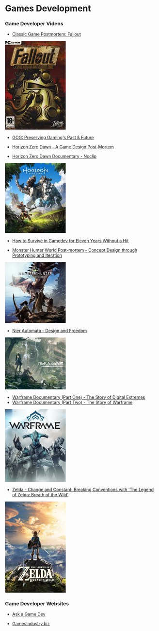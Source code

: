 

# Games Development


### Game Developer Videos

- [Classic Game Postmortem: Fallout](https://www.youtube.com/watch?v=T2OxO-4YLRk)

<img src="Fallout1.jpeg" width="200">

- [GOG: Preserving Gaming's Past & Future](https://www.youtube.com/watch?v=ffngZOB1U2A)

- [Horizon Zero Dawn - A Game Design Post-Mortem](http://www.gdcvault.com/play/1024963/-Horizon-Zero-Dawn-A)
- [Horizon Zero Dawn Documentary - Noclip](https://www.youtube.com/watch?v=h9tLcD1r-6w)

<img src="Horizon_Zero_Dawn.jpg" width="200">

- [How to Survive in Gamedev for Eleven Years Without a Hit](https://www.youtube.com/watch?v=JmwbYl6f11c)

- [Monster Hunter World Post-mortem - Concept Design through Prototyping and Iteration](http://www.gdcvault.com/play/1024981/-Monster-Hunter-World-Postmortem)

<img src="Monster_Hunter_World_cover_art.jpg" width="200">

- [Nier Automata - Design and Freedom](https://www.gdcvault.com/play/1024894/A-Fun-Time-in-Which)

<img src="Nier%20Automata%20small.jpg" width="200">

- [Warframe Documentary (Part One) - The Story of Digital Extremes ](https://www.youtube.com/watch?v=UOE6528pwFc)
- [Warframe Documentary (Part Two) - The Story of Warframe ](https://www.youtube.com/watch?v=NA5vT1LooXk)

<img src="Warframe_Cover_Art.png" width="200">

- [Zelda - Change and Constant: Breaking Conventions with 'The Legend of Zelda: Breath of the Wild'](http://www.gdcvault.com/play/1024562/Change-and-Constant-Breaking-Conventions)

<img src="The_Legend_of_Zelda_Breath_of_the_Wild.jpg" width="200">

### Game Developer Websites

- [Ask a Game Dev](http://askagamedev.tumblr.com/)

- [GamesIndustry.biz](https://www.gamesindustry.biz)



